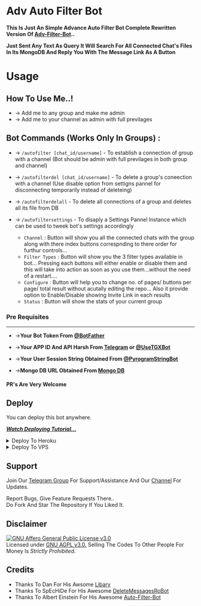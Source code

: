 # Adv Auto Filter Bot

__This Is Just An Simple Advance Auto Filter Bot Complete Rewritten Version Of [Adv-Filter-Bot](https://github.com/CrazyBotsz/Adv-Auto-Filter-Bot)..__

__Just Sent Any Text As Query It Will Search For All Connected Chat's Files In Its MongoDB And Reply You With The Message Link As A Button__


# Usage

## __How To Use Me..!__

* -> Add me to any group and make me admin<br>
* -> Add me to your channel as admin with full previlages


## Bot Commands (Works Only In Groups) :

  * -> `/autofilter [chat_id/username]` - To establish a connection of group with a channel (Bot should be admin with full previlages in both group and channel)

  * -> `/autofilterdel [chat_id/username]` - To delete a group's coneection with a channel (Use disable option from settigns pannel for disconnecting temporarily instead of deleteing)

  * -> `/autofilterdelall` - To delete all connections of a group and deletes all its file from DB
  
  * -> `/autofiltersettings` -  To disaply a Settings Pannel Instance which can be used to tweek bot's settings accordingly
      - `Channel` : Button will show you all the connected chats with the group along with there index buttons correspnding to there order for furthur controls...
      - `Filter Types` : Button will show you the 3 filter types available in bot... Pressing each buttons will either enable or disable them and this will take into action as soon as you use them...without the need of a restart....
      - `Configure` : Button will help you to change no. of pages/ buttons per page/ total result without acutally editing the repo... Also it provide option to Enable/Disable  showing Invite Link in each results
      - `Status` : Button will show the stats of your current group

### Pre Requisites 
------------------
* ->__Your Bot Token From [@BotFather](http://www.telegram.dog/BotFather)__

* ->__Your APP ID And API Harsh From [Telegram](http://www.my.telegram.org) or [@UseTGXBot](http://www.telegram.dog/UseTGXBot)__

* ->__Your User Session String Obtained From [@PyrogramStringBot](http://www.telegram.dog/PyrogramStringBot)__

* ->__Mongo DB URL Obtained From [Mongo DB](http://www.mongodb.com)__

#### PR's Are Very Welcome

## Deploy
You can deploy this bot anywhere.

<i>**[Watch Deploying Tutorial...](https://youtu.be/KTearEPhumc)**</i>

<details><summary>Deploy To Heroku</summary>
<p>
<br>
<a href="https://heroku.com/deploy?template=https://github.com/TeamOfShadow/Adv-Auto-Filter-Bot/tree/main">
  <img src="https://www.herokucdn.com/deploy/button.svg" alt="Deploy">
</a>
</p>
</details>

<details><summary>Deploy To VPS</summary>
<p>
<pre>
git clone https://github.com/TeamOfShadow/Adv-Auto-Filter-Bot
cd Adv-Auto-Filter-Bot
pip3 install -r requirements.txt
# Change The Vars Of bot/__init__.py File Accordingly
python3 -m bot
</pre>
</p>
</details>

## Support   
Join Our [Telegram Group](https://www.telegram.dog/CrazyBotszGrp) For Support/Assistance And Our [Channel](https://www.telegram.dog/CrazyBotsz) For Updates.   
   
Report Bugs, Give Feature Requests There..   
Do Fork And Star The Repository If You Liked It.

## Disclaimer
[![GNU Affero General Public License v3.0](https://www.gnu.org/graphics/agplv3-155x51.png)](https://www.gnu.org/licenses/agpl-3.0.en.html#header)    
Licensed under [GNU AGPL v3.0.](https://github.com/CrazyBotsz/Adv-Auto-Filter-Bot-V2/blob/main/LICENSE)
Selling The Codes To Other People For Money Is *Strictly Prohibited*.


## Credits

 - Thanks To Dan For His Awsome [Libary](https://github.com/pyrogram/pyrogram)
 - Thanks To SpEcHiDe For His Awesome [DeleteMessagesRoBot](https://github.com/SpEcHiDe/DeleteMessagesRoBot)
 - Thanks To Albert Einstein For His Awesome [Auto-Filter-Bot](https://github.com/AlbertEinsteinTG)
